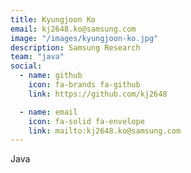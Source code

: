 ```yaml
---
title: Kyungjoon Ko
email: kj2648.ko@samsung.com
image: "/images/kyungjoon-ko.jpg"
description: Samsung Research
team: "java"
social:
  - name: github
    icon: fa-brands fa-github
    link: https://github.com/kj2648

  - name: email
    icon: fa-solid fa-envelope
    link: mailto:kj2648.ko@samsung.com
---
```


Java
